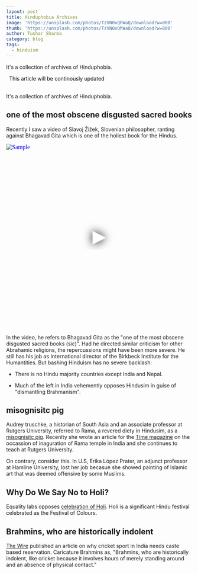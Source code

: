 ```yaml
---
layout: post
title: Hinduphobia Archives
image: 'https://unsplash.com/photos/TzVN0xQhWaQ/download?w=800'
thumb: 'https://unsplash.com/photos/TzVN0xQhWaQ/download?w=800' 
author: Tushar Sharma
category: blog
tags:
  - hinduism
---
```


It's a collection of archives of Hinduphobia.<!-- truncate_here -->

<link rel="stylesheet" href="{{ root_url }}/css/books.css" />

<!-- disclaimer -->
<div style="margin: 0 auto" class="cl disclaimer">
  <i class="icon-star"></i>
    <span style="color:black"> &nbsp;&nbsp;This article will be continously updated
    </span> 
</div>
<br>

It's a collection of archives of Hinduphobia.

## one of the most obscene disgusted sacred books

Recently I saw a video of Slavoj Žižek, Slovenian philosopher, ranting against Bhagavad Gita which is one of the holiest book for the Hindus. 

<iframe
  style="position: relative;  width: 100%;" 
   height="500"
  src="https://www.youtube.com/embed/6xUuzrzmFac?autoplay=1"
  srcdoc="<style>*{padding:0;margin:0;overflow:hidden}html,body{height:100%}img,span{position:absolute;width:100%;top:0;bottom:0;margin:auto}span{height:1.5em;text-align:center;font:48px/1.5 sans-serif;color:white;text-shadow:0 0 0.5em black}</style><a href=https://www.youtube.com/embed/6xUuzrzmFac?autoplay=1><img src=https://img.youtube.com/vi/6xUuzrzmFac/hqdefault.jpg alt='Sample'><span>▶</span></a>"
  frameborder="0"
  allow="accelerometer; autoplay; encrypted-media; gyroscope; picture-in-picture"
  allowfullscreen
  title="Sample"
></iframe><br>

In the video, he refers to Bhagavad Gita as the "one of the most obscene disgusted sacred books (sic)". Had he directed similar criticism for other Abrahamic religions, the repercussions might have been more severe. He still has his job as International director of the Birkbeck Institute for the Humantities. But bashing Hinduism has no severe backlash:

* There is no Hindu majority countries except India and Nepal. 

* Much of the left in India vehemently opposes Hindusim in guise of "dismantling Brahmanism".

## misognisitc pig

Audrey truschke, a historian of South Asia and an associate professor at Rutgers University, referred to Rama, a revered diety in Hindusim, as a [misognisitc pig](https://www.newslaundry.com/2018/04/30/the-unscholarly-dishonesty-of-audrey-truschke). Recenlty she wrote an article for the [Time magazine](https://time.com/6564148/ayodhya-ram-temple-modi-india/) on the occassion of inaguration of Rama temple in India and she continues to teach at Rutgers University. 

On contrary, consider this. In U.S, Erika López Prater, an adjunct professor at Hamline University, lost her job becasue she showed painting of Islamic art that was deemed offensive by some Muslims.

## Why Do We Say No to Holi?

Equality labs opposes [celebration of Holi](https://browngirlmagazine.com/why-do-we-say-no-to-holi-a-guide-to-challenge-casteism/). Holi is a significant Hindu festival celebrated as the Festival of Colours.

##  Brahmins, who are historically indolent

[The Wire](https://thewire.in/caste/does-india-need-a-caste-based-quota-in-cricket) published an article on why cricket sport in India needs caste based reservation. Caricature Brahmins as, "Brahmins, who are historically indolent, like cricket because it involves hours of merely standing around and an absence of physical contact."